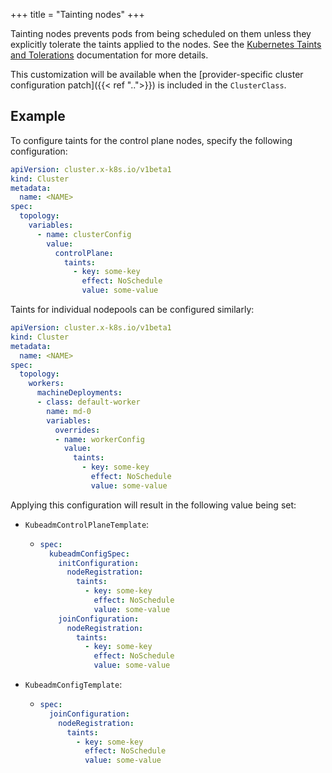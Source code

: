 +++
title = "Tainting nodes"
+++

Tainting nodes prevents pods from being scheduled on them unless they explicitly tolerate the taints applied to the
nodes. See the [Kubernetes Taints and Tolerations] documentation for more details.

This customization will be available when the
[provider-specific cluster configuration patch]({{< ref "..">}}) is included in the `ClusterClass`.

## Example

To configure taints for the control plane nodes, specify the following configuration:

```yaml
apiVersion: cluster.x-k8s.io/v1beta1
kind: Cluster
metadata:
  name: <NAME>
spec:
  topology:
    variables:
      - name: clusterConfig
        value:
          controlPlane:
            taints:
              - key: some-key
                effect: NoSchedule
                value: some-value
```

Taints for individual nodepools can be configured similarly:

```yaml
apiVersion: cluster.x-k8s.io/v1beta1
kind: Cluster
metadata:
  name: <NAME>
spec:
  topology:
    workers:
      machineDeployments:
      - class: default-worker
        name: md-0
        variables:
          overrides:
          - name: workerConfig
            value:
              taints:
                - key: some-key
                  effect: NoSchedule
                  value: some-value
```

Applying this configuration will result in the following value being set:

- `KubeadmControlPlaneTemplate`:

  - ```yaml
    spec:
      kubeadmConfigSpec:
        initConfiguration:
          nodeRegistration:
            taints:
              - key: some-key
                effect: NoSchedule
                value: some-value
        joinConfiguration:
          nodeRegistration:
            taints:
              - key: some-key
                effect: NoSchedule
                value: some-value
    ```

- `KubeadmConfigTemplate`:

  - ```yaml
    spec:
      joinConfiguration:
        nodeRegistration:
          taints:
            - key: some-key
              effect: NoSchedule
              value: some-value
    ```

[Kubernetes Taints and Tolerations]: https://kubernetes.io/docs/concepts/scheduling-eviction/taint-and-toleration/
